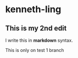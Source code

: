 # kenneth-ling

## This is my 2nd edit

I write this in **markdown** syntax.

This is only on test 1 branch
